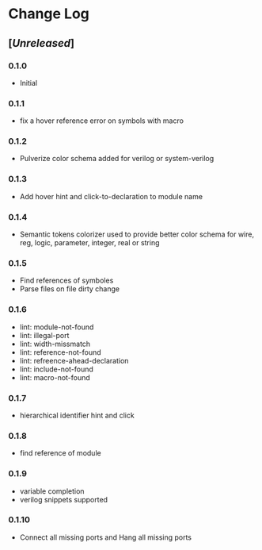 # Change Log

## [*Unreleased*]

### 0.1.0
* Initial

### 0.1.1
* fix a hover reference error on symbols with macro

### 0.1.2
* Pulverize color schema added for verilog or system-verilog

### 0.1.3
* Add hover hint and click-to-declaration to module name

### 0.1.4
* Semantic tokens colorizer used to provide better color schema for wire, reg, logic, parameter, integer, real or string

### 0.1.5
* Find references of symboles
* Parse files on file dirty change

### 0.1.6
* lint: module-not-found
* lint: illegal-port
* lint: width-missmatch
* lint: reference-not-found
* lint: refreence-ahead-declaration
* lint: include-not-found
* lint: macro-not-found

### 0.1.7
* hierarchical identifier hint and click

### 0.1.8
* find reference of module

### 0.1.9
* variable completion
* verilog snippets supported

### 0.1.10
* Connect all missing ports and Hang all missing ports
